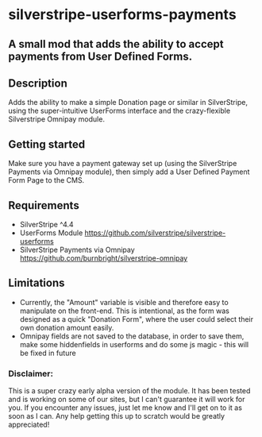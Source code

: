 silverstripe-userforms-payments
===============================

A small mod that adds the ability to accept payments from User Defined Forms.
-----------------------------------------------------------------------------
## Description
Adds the ability to make a simple Donation page or similar in SilverStripe, using the super-intuitive UserForms interface and the crazy-flexible Silverstripe Omnipay module. 
 
## Getting started
Make sure you have a payment gateway set up (using the SilverStripe Payments via Omnipay module), then simply add a User Defined Payment Form Page to the CMS.

## Requirements
  * SilverStripe ^4.4
  * UserForms Module <https://github.com/silverstripe/silverstripe-userforms>
  * SilverStripe Payments via Omnipay <https://github.com/burnbright/silverstripe-omnipay>

## Limitations
  * Currently, the "Amount" variable is visible and therefore easy to manipulate on the front-end. This is intentional, as the form was designed as a quick "Donation Form", where the user could select their own donation amount easily.
  * Omnipay fields are not saved to the database, in order to save them, make some hiddenfields in userforms and do some js magic - this will be fixed in future
    
### Disclaimer:
This is a super crazy early alpha version of the module. It has been tested and is working on some of our sites, but I can't guarantee it will work for you. If you encounter any issues, just let me know and I'll get on to it as soon as I can. Any help getting this up to scratch would be greatly appreciated!